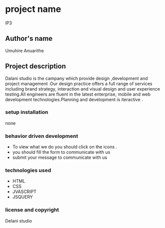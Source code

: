 # project name
IP3
## Author's name
Umuhire Anuarithe

## Project description
Dalani studio is the campany which provide design ,development and project management .Our design practice offers a full range of services including brand strategy, interaction and visual design and user experience testing.All engineers are fluent in the latest enterprise, mobile and web development technologies.Planning and development is iteractive .
### setup installation
none
### behavior driven development
* To view what we do you should click on the icons .
* you should fill the form to communicate with us
* submit your message to communicate with us
### technologies used
* HTML
* CSS
*  JVASCRIPT
* JSQUERY

### license and copyright
Delani studio